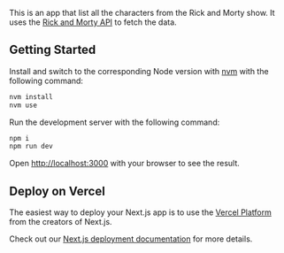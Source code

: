 This is an app that list all the characters from the Rick and Morty show. It uses the [Rick and Morty API](https://rickandmortyapi.com/) to fetch the data.

## Getting Started

Install and switch to the corresponding Node version with [nvm](https://github.com/nvm-sh/nvm) with the following command:
```bash
nvm install
nvm use
```

Run the development server with the following command:

```bash
npm i
npm run dev
```

Open [http://localhost:3000](http://localhost:3000) with your browser to see the result.

## Deploy on Vercel

The easiest way to deploy your Next.js app is to use the [Vercel Platform](https://vercel.com/new?utm_medium=default-template&filter=next.js&utm_source=create-next-app&utm_campaign=create-next-app-readme) from the creators of Next.js.

Check out our [Next.js deployment documentation](https://nextjs.org/docs/app/building-your-application/deploying) for more details.
